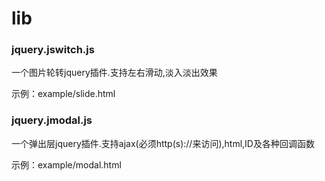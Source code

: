 # lib


### jquery.jswitch.js

一个图片轮转jquery插件.支持左右滑动,淡入淡出效果

示例：example/slide.html

### jquery.jmodal.js

一个弹出层jquery插件.支持ajax(必须http(s)://来访问),html,ID及各种回调函数

示例：example/modal.html
